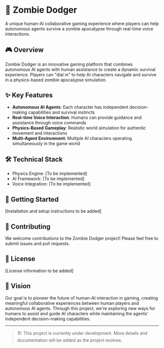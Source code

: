 # 🧟 Zombie Dodger

A unique human-AI collaborative gaming experience where players can help autonomous agents survive a zombie apocalypse through real-time voice interactions.

## 🎮 Overview

Zombie Dodger is an innovative gaming platform that combines autonomous AI agents with human assistance to create a dynamic survival experience. Players can "dial in" to help AI characters navigate and survive in a physics-based zombie apocalypse simulation.

## ✨ Key Features

- **Autonomous AI Agents**: Each character has independent decision-making capabilities and survival instincts
- **Real-time Voice Interaction**: Humans can provide guidance and assistance through voice commands
- **Physics-Based Gameplay**: Realistic world simulation for authentic movement and interactions
- **Multi-Agent Environment**: Multiple AI characters operating simultaneously in the game world

## 🛠️ Technical Stack

- Physics Engine: [To be implemented]
- AI Framework: [To be implemented]
- Voice Integration: [To be implemented]

## 🚀 Getting Started

[Installation and setup instructions to be added]

## 🤝 Contributing

We welcome contributions to the Zombie Dodger project! Please feel free to submit issues and pull requests.

## 📝 License

[License information to be added]

## 🌟 Vision

Our goal is to pioneer the future of human-AI interaction in gaming, creating meaningful collaborative experiences between human players and autonomous AI agents. Through this project, we're exploring new ways for humans to assist and guide AI characters while maintaining the agents' independent decision-making capabilities.

---

> 🏗️ This project is currently under development. More details and documentation will be added as the project evolves.
